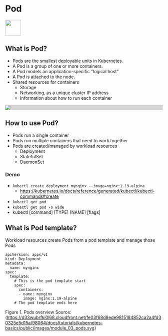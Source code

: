 # Pod 
<image src ="https://github.com/kubernetes/community/blob/master/icons/png/resources/labeled/pod-256.png?raw=true" width="50">

## What is Pod?
- Pods are the smallest deployable units in Kubernetes.
- A Pod is a group of one or more containers.
- A Pod models an application-specific "logical host"
- A Pod is attached to the node.
- Shared resources for containers
  - Storage
  - Networking, as a unique cluster IP address
  - Information about how to run each container
 
<div style="background-color: lightgray;"><img  src ='https://d33wubrfki0l68.cloudfront.net/fe03f68d8ede9815184852ca2a4fd30325e5d15a/98064/docs/tutorials/kubernetes-basics/public/images/module_03_pods.svg' ></div> 

  

## How to use Pod?
- Pods run a single container  
- Pods run multiple containers that need to work together
- Pods are created/managed by workload resources  
   - Deployment
   - StatefulSet
   - DaemonSet

### Demo
- `kubectl create deployment mynginx --image=nginx:1.19-alpine`
   -  https://kubernetes.io/docs/reference/generated/kubectl/kubectl-commands#create 
- `kubectl get pod`   
- `kubectl get pod -o wide`
- kubectl [command] [TYPE] [NAME] [flags]

## What is Pod template?
Workload resources create Pods from a pod template and manage those Pods  
```
apiVersion: apps/v1  
kind: Deployment
metadata:
  name: mynginx
spec:
  template:
    # This is the pod template start
    spec:
      containers:
      - name: mynginx
        image: nginx:1.19-alpine
    # The pod template ends here
```


Figure 1. Pods overview 
Source:(https://d33wubrfki0l68.cloudfront.net/fe03f68d8ede9815184852ca2a4fd30325e5d15a/98064/docs/tutorials/kubernetes-basics/public/images/module_03_pods.svg)



